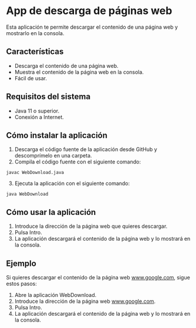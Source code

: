 # App de descarga de páginas web

Esta aplicación te permite descargar el contenido de una página web y mostrarlo en la consola.

## Características

* Descarga el contenido de una página web.
* Muestra el contenido de la página web en la consola.
* Fácil de usar.

## Requisitos del sistema

* Java 11 o superior.
* Conexión a Internet.

## Cómo instalar la aplicación

1. Descarga el código fuente de la aplicación desde GitHub y descomprímelo en una carpeta.
2. Compila el código fuente con el siguiente comando:

```
javac WebDownload.java
```

3. Ejecuta la aplicación con el siguiente comando:

```
java WebDownload
```

## Cómo usar la aplicación

1. Introduce la dirección de la página web que quieres descargar.
2. Pulsa Intro.
3. La aplicación descargará el contenido de la página web y lo mostrará en la consola.

## Ejemplo

Si quieres descargar el contenido de la página web www.google.com, sigue estos pasos:

1. Abre la aplicación WebDownload.
2. Introduce la dirección de la página web www.google.com.
3. Pulsa Intro.
4. La aplicación descargará el contenido de la página web y lo mostrará en la consola.